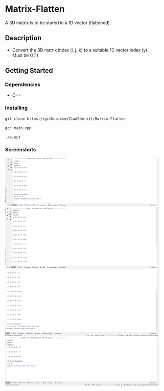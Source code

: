 [//]: # (<div align="center">)

[//]: # ()
[//]: # ([![contributors]&#40;https://img.shields.io/github/contributors/ZiadSheriif/Matrix-Flatten&#41;]&#40;https://github.com/ZiadSheriif/Matrix-Flatten/contributors&#41;)

[//]: # ([![license]&#40;https://img.shields.io/pypi/l/ansicolortags.svg&#41;]&#40;LICENSE&#41;)

[//]: # ([![forks]&#40;https://img.shields.io/github/forks/ZiadSheriif/Matrix-Flatten&#41;]&#40;https://github.com/ZiadSheriif/Matrix-Flatten/network&#41;)

# Matrix-Flatten

[//]: # ([![issues]&#40;https://img.shields.io/github/issues/ZiadSheriif/Matrix-Flatten&#41;]&#40;https://github.com/ZiadSheriif/Matrix-Flatten/issues&#41;)

[//]: # ()
[//]: # (</div>)

<!-- <div align="center">

[//]: # ([![stars]&#40;https://img.shields.io/github/stars/ZiadSheriif/Matrix-Flatten&#41;]&#40;https://github.com/ZiadSheriif/Matrix-Flatten/stargazers&#41;)

</div> -->

A 3D matrix is to be stored in a 1D vector (flattened).
## Description
* Convert the 3D matrix index (i, j, k) to a suitable 1D vector index (y). Must be O(1).

## Getting Started

### Dependencies

* C++

### Installing

```
git clone https://github.com/ZiadSheriif/Matrix-Flatten 
```

```
gcc main.cpp
```

```
./a.out
```

### Screenshots
![start](screenshots/Screenshot1.png)
![start](screenshots/Screenshot2.png)
![start](screenshots/Screenshot3.png)
![start](screenshots/Screenshot4.png)


[//]: # ( &#40;## Contributors&#41;)

